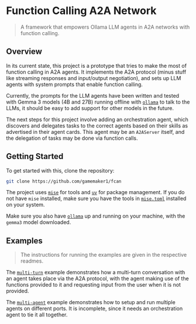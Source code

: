 # Function Calling A2A Network

> A framework that empowers Ollama LLM agents in A2A networks with function calling.

## Overview

In its current state, this project is a prototype that tries to make the most
of function calling in A2A agents. It implements the A2A protocol (minus stuff
like streaming responses and input/output negotiation), and sets up LLM agents
with system prompts that enable function calling.

Currently, the prompts for the LLM agents have been written and tested with
Gemma 3 models (4B and 27B) running offline with [`ollama`](https://github.com/ollama/ollama)
to talk to the LLMs, it should be easy to add support for other models in the
future.

The next steps for this project involve adding an orchestration agent, which
discovers and delegates tasks to the correct agents based on their skills as
advertised in their agent cards. This agent may be an `A2AServer` itself, and
the delegation of tasks may be done via function calls.

## Getting Started

To get started with this, clone the repository:

```bash
git clone https://github.com/gamemaker1/fcan
```

The project uses [`mise`](https://github.com/jdx/mise) for tools and
[`uv`](https://github.com/astral-sh/uv) for package management. If you do not
have `mise` installed, make sure you have the tools in [`mise.toml`](mise.toml)
installed on your system.

Make sure you also have [`ollama`](https://github.com/ollama/ollama) up and
running on your machine, with the `gemma3` model downloaded.

## Examples

> The instructions for running the examples are given in the respective readmes.

The [`multi-turn`](examples/multi-turn) example demonstrates how a multi-turn
conversation with an agent takes place via the A2A protocol, with the agent
making use of the functions provided to it and requesting input from the user
when it is not provided.

The [`multi-agent`](examples/multi-agent) example demonstrates how to setup
and run multiple agents on different ports. It is incomplete, since it needs
an orchestration agent to tie it all together.
